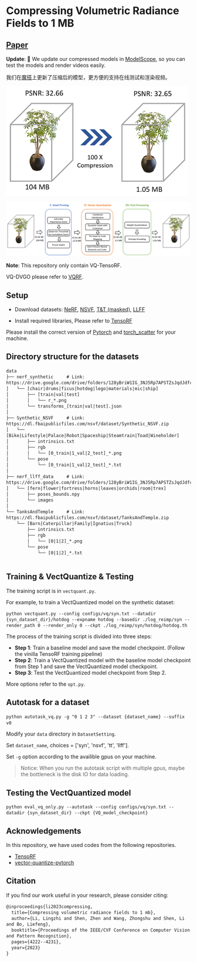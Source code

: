 # Compressing Volumetric Radiance Fields to 1 MB

## [Paper](https://openaccess.thecvf.com/content/CVPR2023/html/Li_Compressing_Volumetric_Radiance_Fields_to_1_MB_CVPR_2023_paper.html)


**Update**: 🤗 We update our compressed models in [ModelScope](https://modelscope.cn/models/DAMOXR/cv_nerf_3d-reconstruction_vector-quantize-compression/summary), so you can test the models and render videos easily.

我们在[魔搭](https://modelscope.cn/models/DAMOXR/cv_nerf_3d-reconstruction_vector-quantize-compression/summary)上更新了压缩后的模型，更方便的支持在线测试和渲染视频。

![compression](figures/teaser.png)

![Pipeline](figures/pipeline.png)

**Note**: This repository only contain VQ-TensoRF. 

VQ-DVGO please refer to [VQRF](https://github.com/AlgoHunt/VQRF).


## Setup

- Download datasets:
        [NeRF](https://drive.google.com/drive/folders/128yBriW1IG_3NJ5Rp7APSTZsJqdJdfc1), 
        [NSVF](https://dl.fbaipublicfiles.com/nsvf/dataset/Synthetic_NSVF.zip),  [T&T (masked)](https://dl.fbaipublicfiles.com/nsvf/dataset/TanksAndTemple.zip), [LLFF](https://drive.google.com/drive/folders/128yBriW1IG_3NJ5Rp7APSTZsJqdJdfc1)


- Install required libraries, Please refer to [TensoRF](https://github.com/apchenstu/TensoRF)


Please  install the correct version of [Pytorch](https://pytorch.org/) and [torch_scatter](https://github.com/rusty1s/pytorch_scatter) for your machine.

## Directory structure for the datasets

<!-- <details>
  <summary> (click to expand;) </summary> -->
```
data
├── nerf_synthetic     # Link: https://drive.google.com/drive/folders/128yBriW1IG_3NJ5Rp7APSTZsJqdJdfc1
│   └── [chair|drums|ficus|hotdog|lego|materials|mic|ship]
│       ├── [train|val|test]
│       │   └── r_*.png
│       └── transforms_[train|val|test].json
│
├── Synthetic_NSVF     # Link: https://dl.fbaipublicfiles.com/nsvf/dataset/Synthetic_NSVF.zip
│   └── [Bike|Lifestyle|Palace|Robot|Spaceship|Steamtrain|Toad|Wineholder]
│       ├── intrinsics.txt
│       ├── rgb
│       │   └── [0_train|1_val|2_test]_*.png
│       └── pose
│           └── [0_train|1_val|2_test]_*.txt
│
├── nerf_llff_data     # Link: https://drive.google.com/drive/folders/128yBriW1IG_3NJ5Rp7APSTZsJqdJdfc1
│   └── [fern|flower|fortress|horns|leaves|orchids|room|trex]
│       ├── poses_bounds.npy
│       └── images
│
└── TanksAndTemple     # Link: https://dl.fbaipublicfiles.com/nsvf/dataset/TanksAndTemple.zip
    └── [Barn|Caterpillar|Family|Ignatius|Truck]
        ├── intrinsics.txt
        ├── rgb
        │   └── [0|1|2]_*.png
        └── pose
            └── [0|1|2]_*.txt
    
```


<!-- </details> -->

## Training & VectQuantize & Testing

The training script is in `vectquant.py`.

For example, to train a VectQuantized model on the synthetic dataset:

```
python vectquant.py --config configs/vq/syn.txt --datadir {syn_dataset_dir}/hotdog --expname hotdog --basedir ./log_reimp/syn --render_path 0 --render_only 0 --ckpt ./log_reimp/syn/hotdog/hotdog.th
```

The process of the training script is divided into three steps:
* **Step 1**: Train a baseline model and save the model checkpoint. (Follow the vinilla TensoRF training pipeline)
* **Step 2**: Train a VectQuantized model with the baseline model checkpoint from Step 1 and save the VectQuantized model checkpoint.
* **Step 3**: Test the VectQuantized model checkpoint from Step 2.


More options refer to the `opt.py`.

## Autotask for a dataset

`python autotask_vq.py -g "0 1 2 3" --dataset {dataset_name} --suffix v0`

Modify your `data` directory in `DatasetSetting`.

Set `dataset_name`, choices = ['syn', 'nsvf', 'tt', 'llff'].

Set `-g` option according to the availible gpus on your machine. 

> Notice: When you run the autotask script with multiple gpus, maybe the bottleneck is the disk IO for data loading.

## Testing the VectQuantized model

```
python eval_vq_only.py --autotask --config configs/vq/syn.txt --datadir {syn_dataset_dir} --ckpt {VQ_model_checkpoint}

```
 

## Acknowledgements
In this repository, we have used codes from the following repositories. 
* [TensoRF](https://github.com/apchenstu/TensoRF)
* [vector-quantize-pytorch](https://github.com/lucidrains/vector-quantize-pytorch)

## Citation
If you find our work useful in your research, please consider citing:

```
@inproceedings{li2023compressing,
  title={Compressing volumetric radiance fields to 1 mb},
  author={Li, Lingzhi and Shen, Zhen and Wang, Zhongshu and Shen, Li and Bo, Liefeng},
  booktitle={Proceedings of the IEEE/CVF Conference on Computer Vision and Pattern Recognition},
  pages={4222--4231},
  year={2023}
}
```
